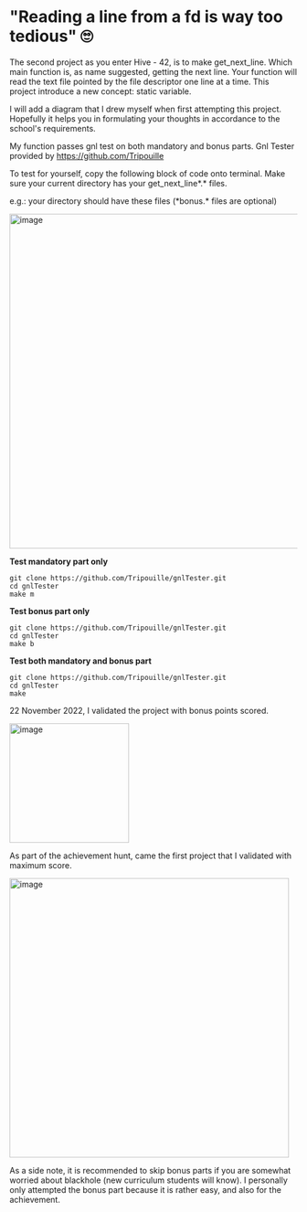 # "Reading a line from a fd is way too tedious" :roll_eyes:

The second project as you enter Hive - 42, is to make get_next_line. Which main function is, as name suggested, getting the next line.
Your function will read the text file pointed by the file descriptor one line at a time.
This project introduce a new concept: static variable.

I will add a diagram that I drew myself when first attempting this project. Hopefully it helps you in formulating your thoughts in accordance to the school's requirements.

My function passes gnl test on both mandatory and bonus parts. Gnl Tester provided by https://github.com/Tripouille

To test for yourself, copy the following block of code onto terminal. Make sure your current directory has your get_next_line*.\* files.

e.g.: your directory should have these files (*bonus.\* files are optional)

<img width="586" alt="image" src="https://user-images.githubusercontent.com/97359403/203301577-341289c9-a619-42c4-ab52-c0950e38083c.png">

**Test mandatory part only**
````
git clone https://github.com/Tripouille/gnlTester.git
cd gnlTester
make m
````
**Test bonus part only**
````
git clone https://github.com/Tripouille/gnlTester.git
cd gnlTester
make b
````
**Test both mandatory and bonus part**
````
git clone https://github.com/Tripouille/gnlTester.git
cd gnlTester
make
````

22 November 2022, I validated the project with bonus points scored.

<img width="209" alt="image" src="https://user-images.githubusercontent.com/97359403/203294510-491cef7f-785b-4dda-8f89-6fd015e2c098.png">

As part of the achievement hunt, came the first project that I validated with maximum score.

<img width="489" alt="image" src="https://user-images.githubusercontent.com/97359403/203294774-2731cb9e-36ed-4121-bc81-efab90608f04.png">

As a side note, it is recommended to skip bonus parts if you are somewhat worried about blackhole (new curriculum students will know). I personally only attempted the bonus part because it is rather easy, and also for the achievement.
